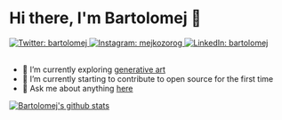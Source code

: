 # Hi there, I'm Bartolomej 👋

<a href="https://twitter.com/mejkoz">
    <img alt="Twitter: bartolomej" src="https://img.shields.io/twitter/follow/mejkoz.svg?style=flat-square&logo=TWITTER&logoColor=FFFFFF&labelColor=00aced&logoWidth=20&color=lightgray" target="_blank" />
  </a>
  <a href="https://www.instagram.com/mejkozorog/" aria-label="Follow Bartolomej on Instagram">
    <img alt="Instagram: mejkozorog" src="https://img.shields.io/badge/@mejkozorog-E4405F.svg?style=flat-square&logo=INSTAGRAM&labelColor=000&logoWidth=20" target="_blank" />
  </a>
  <a href="https://www.linkedin.com/in/bartolomej/" aria-label="Connect with Bartolomej Kozorog on LinkedIn">
    <img alt="LinkedIn: bartolomej" src="https://img.shields.io/badge/connect-0077b5.svg?style=flat-square&logo=LINKEDIN&labelColor=000&logoWidth=20" target="_blank" />
  </a>

<br />
<br />

- 🔭 I’m currently exploring [generative art](https://bartolomej.github.io/generative-art/)
- 🌱 I’m currently starting to contribute to open source for the first time
- 💬 Ask me about anything [here](https://github.com/bartolomej/bartolomej/issues)

[![Bartolomej's github stats](https://github-readme-stats.anuraghazra1.vercel.app/api?username=bartolomej&title_color=e8495e)](https://github.com/anuraghazra/github-readme-stats)
